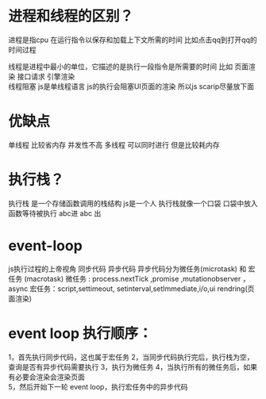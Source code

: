  # 进程和线程的区别？
 进程是指cpu 在运行指令以保存和加载上下文所需的时间   比如点击qq到打开qq的时间过程

 线程是进程中最小的单位，它描述的是执行一段指令是所需要的时间  比如 页面渲染 接口请求 引擎渲染  
 线程阻塞   js是单线程语言 js的执行会阻塞UI页面的渲染  所以js scarip尽量放下面

 # 优缺点
 单线程 比较省内存 并发性不高
 多线程 可以同时进行 但是比较耗内存

 # 执行栈？
执行栈 是一个存储函数调用的栈结构  js是一个人  执行栈就像一个口袋 口袋中放入函数等待被执行  abc进 abc 出

# event-loop
js执行过程的上帝视角
同步代码
异步代码  异步代码分为微任务(microtask) 和 宏任务 (macrotask)
微任务 : process.nextTick ,promise ,mutationobserver ，async
宏任务：script,settimeout, setinterval,setImmediate,i/o,ui rendring(页面渲染)

# event loop 执行顺序：
1，首先执行同步代码，这也属于宏任务
2，当同步代码执行完后，执行栈为空，查询是否有异步代码需要执行
3，执行为微任务
4，当执行所有的微任务后，如果有必要会渲染会渲染页面   
5，然后开始下一轮 event loop，执行宏任务中的异步代码



